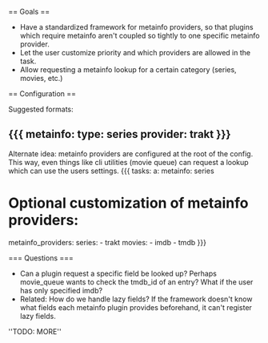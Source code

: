 == Goals ==

- Have a standardized framework for metainfo providers, so that plugins which require metainfo aren't coupled so tightly to one specific metainfo provider.
- Let the user customize priority and which providers are allowed in the task.
- Allow requesting a metainfo lookup for a certain category (series, movies, etc.)

== Configuration ==

Suggested formats:

{{{
metainfo:
  type: series
  provider: trakt
}}}
----------------
Alternate idea: metainfo providers are configured at the root of the config. This way, even things like cli utilities (movie queue) can request a lookup which can use the users settings.
{{{
tasks:
  a:
    metainfo: series
# Optional customization of metainfo providers:
metainfo_providers:
  series:
    - trakt
  movies:
    - imdb
    - tmdb
}}}

=== Questions ===
- Can a plugin request a specific field be looked up? Perhaps movie_queue wants to check the tmdb_id of an entry? What if the user has only specified imdb?
- Related: How do we handle lazy fields? If the framework doesn't know what fields each metainfo plugin provides beforehand, it can't register lazy fields.

''TODO: MORE''